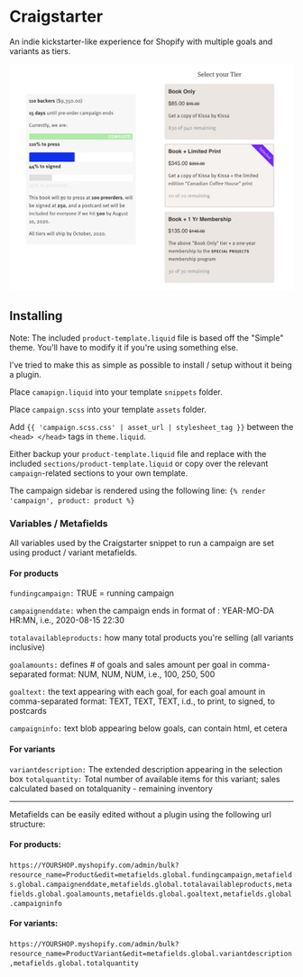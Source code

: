 # Craigstarter

An indie kickstarter-like experience for Shopify with multiple goals and variants as tiers. 

![goals and tiers](craigstarter_goals_tiers.jpg)

## Installing

Note: The included `product-template.liquid` file is based off the "Simple" theme. You'll have to modify it if you're using something else. 

I've tried to make this as simple as possible to install / setup without it being a plugin. 

Place `camapign.liquid` into your template `snippets` folder. 

Place `campaign.scss` into your template `assets` folder.

Add `{{ 'campaign.scss.css' | asset_url | stylesheet_tag }}` between the `<head> </head>` tags in `theme.liquid`.

Either backup your `product-template.liquid` file and replace with the included `sections/product-template.liquid` or copy over the relevant `campaign`-related sections to your own template. 

The campaign sidebar is rendered using the following line: 
`{% render 'campaign', product: product %}`



### Variables / Metafields
All variables used by the Craigstarter snippet to run a campaign are set using product / variant metafields. 

#### For products

`fundingcampaign:` TRUE = running campaign 

`campaignenddate:` when the campaign ends in format of : 
  YEAR-MO-DA HR:MN, i.e., 2020-08-15 22:30

`totalavailableproducts:` how many total products you're selling (all variants inclusive)

`goalamounts:` defines # of goals and sales amount per goal in comma-separated format: 
 NUM, NUM, NUM, i.e., 100, 250, 500

`goaltext:` the text appearing with each goal, for each goal amount in comma-separated format: 
 TEXT, TEXT, TEXT, i.d., to print, to signed, to postcards

`campaigninfo:` text blob appearing below goals, can contain html, et cetera

#### For variants

`variantdescription:` The extended description appearing in the selection box
`totalquantity:` Total number of available items for this variant; 
  sales calculated based on totalquanity - remaining inventory 

----

Metafields can be easily edited without a plugin using the following url structure: 

#### For products: 

`https://YOURSHOP.myshopify.com/admin/bulk?resource_name=Product&edit=metafields.global.fundingcampaign,metafields.global.campaignenddate,metafields.global.totalavailableproducts,metafields.global.goalamounts,metafields.global.goaltext,metafields.global.campaigninfo`

#### For variants: 

`https://YOURSHOP.myshopify.com/admin/bulk?resource_name=ProductVariant&edit=metafields.global.variantdescription,metafields.global.totalquantity
`